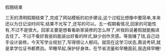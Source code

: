 假期结束

三天的清明假期结束了,完成了网站模板的初步建设,这个过程比想像中要简单,本来还以为日记没时间写,结果不光写了,还写的可以。五一假期看情况,回家的可能性有,不过不是很大。回家主要是想看看新家装修的怎么样了,听我妈说暑假就能搬进去住了。不过不看好我爸妈能装出好看的样式,缺少创作灵感。等我赚了钱,自己动手设计装修。今天写学业规划了,写得很让人郁闷。就现在这学习状态,甭说考研,就是拿学位证书都费劲。早睡早起,保护好身体。在节省流量和早睡面前,我选择早睡!

